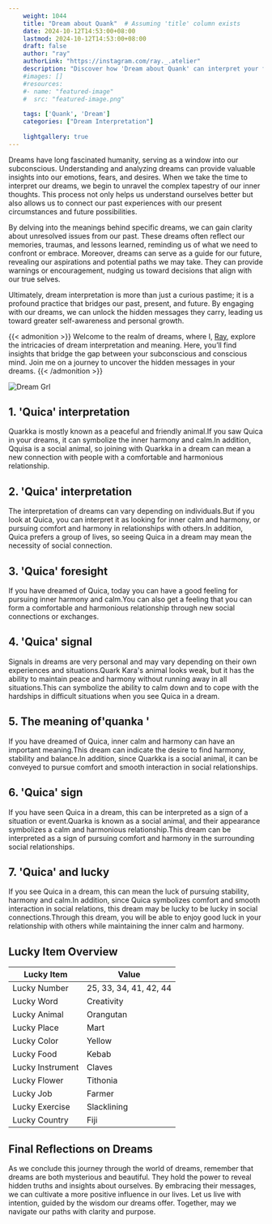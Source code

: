 ```yaml
---
    weight: 1044
    title: "Dream about Quank"  # Assuming 'title' column exists
    date: 2024-10-12T14:53:00+08:00
    lastmod: 2024-10-12T14:53:00+08:00
    draft: false
    author: "ray"
    authorLink: "https://instagram.com/ray._.atelier"
    description: "Discover how 'Dream about Quank' can interpret your future and uncover its significant meanings in your life."
    #images: []
    #resources:
    #- name: "featured-image"
    #  src: "featured-image.png"
    
    tags: ['Quank', 'Dream']
    categories: ["Dream Interpretation"]
    
    lightgallery: true
---
```

    
Dreams have long fascinated humanity, serving as a window into our subconscious. Understanding and analyzing dreams can provide valuable insights into our emotions, fears, and desires. When we take the time to interpret our dreams, we begin to unravel the complex tapestry of our inner thoughts. This process not only helps us understand ourselves better but also allows us to connect our past experiences with our present circumstances and future possibilities.

By delving into the meanings behind specific dreams, we can gain clarity about unresolved issues from our past. These dreams often reflect our memories, traumas, and lessons learned, reminding us of what we need to confront or embrace. Moreover, dreams can serve as a guide for our future, revealing our aspirations and potential paths we may take. They can provide warnings or encouragement, nudging us toward decisions that align with our true selves.

Ultimately, dream interpretation is more than just a curious pastime; it is a profound practice that bridges our past, present, and future. By engaging with our dreams, we can unlock the hidden messages they carry, leading us toward greater self-awareness and personal growth.

{{< admonition >}}
Welcome to the realm of dreams, where I, [Ray](https://instagram.com/ray._.atelier), explore the intricacies of dream interpretation and meaning. Here, you’ll find insights that bridge the gap between your subconscious and conscious mind. Join me on a journey to uncover the hidden messages in your dreams.
{{< /admonition >}}

![Dream Grl](https://cdn.pixabay.com/photo/2017/11/02/03/35/gothic-2910057_1280.jpg "Dream Grl")

## 1. 'Quica' interpretation
Quarkka is mostly known as a peaceful and friendly animal.If you saw Quica in your dreams, it can symbolize the inner harmony and calm.In addition, Qquisa is a social animal, so joining with Quarkka in a dream can mean a new connection with people with a comfortable and harmonious relationship.

## 2. 'Quica' interpretation
The interpretation of dreams can vary depending on individuals.But if you look at Quica, you can interpret it as looking for inner calm and harmony, or pursuing comfort and harmony in relationships with others.In addition, Quica prefers a group of lives, so seeing Quica in a dream may mean the necessity of social connection.

## 3. 'Quica' foresight
If you have dreamed of Quica, today you can have a good feeling for pursuing inner harmony and calm.You can also get a feeling that you can form a comfortable and harmonious relationship through new social connections or exchanges.

## 4. 'Quica' signal
Signals in dreams are very personal and may vary depending on their own experiences and situations.Quark Kara's animal looks weak, but it has the ability to maintain peace and harmony without running away in all situations.This can symbolize the ability to calm down and to cope with the hardships in difficult situations when you see Quica in a dream.

## 5. The meaning of'quanka '
If you have dreamed of Quica, inner calm and harmony can have an important meaning.This dream can indicate the desire to find harmony, stability and balance.In addition, since Quarkka is a social animal, it can be conveyed to pursue comfort and smooth interaction in social relationships.

## 6. 'Quica' sign
If you have seen Quica in a dream, this can be interpreted as a sign of a situation or event.Quarka is known as a social animal, and their appearance symbolizes a calm and harmonious relationship.This dream can be interpreted as a sign of pursuing comfort and harmony in the surrounding social relationships.

## 7. 'Quica' and lucky
If you see Quica in a dream, this can mean the luck of pursuing stability, harmony and calm.In addition, since Quica symbolizes comfort and smooth interaction in social relations, this dream may be lucky to be lucky in social connections.Through this dream, you will be able to enjoy good luck in your relationship with others while maintaining the inner calm and harmony.

## Lucky Item Overview
| Lucky Item          | Value              |
|---------------|--------------------|
| Lucky Number        | 25, 33, 34, 41, 42, 44  |
| Lucky Word          | Creativity |
| Lucky Animal        | Orangutan |
| Lucky Place         | Mart     |
| Lucky Color         | Yellow     |
| Lucky Food          | Kebab      |
| Lucky Instrument    | Claves |
| Lucky Flower        | Tithonia    |
| Lucky Job           | Farmer       |
| Lucky Exercise      | Slacklining  |
| Lucky Country       | Fiji    |


##  Final Reflections on Dreams

As we conclude this journey through the world of dreams, remember that dreams are both mysterious and beautiful. They hold the power to reveal hidden truths and insights about ourselves. By embracing their messages, we can cultivate a more positive influence in our lives. Let us live with intention, guided by the wisdom our dreams offer. Together, may we navigate our paths with clarity and purpose.
